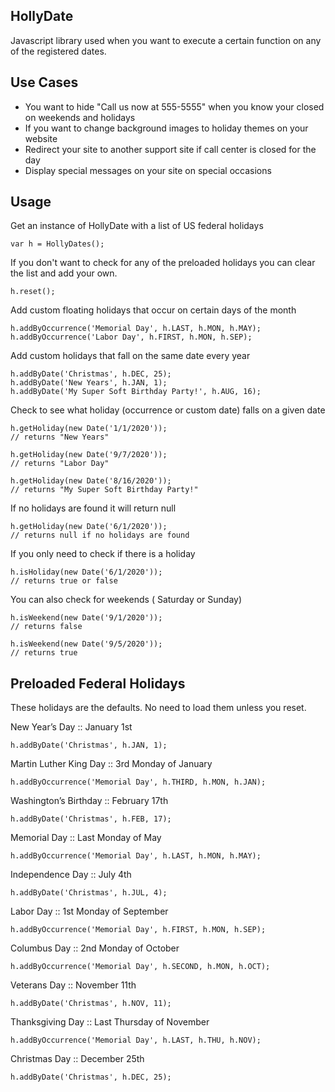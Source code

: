 ## HollyDate

Javascript library used when you want to execute a certain function on any of the registered dates.

## Use Cases

- You want to hide "Call us now at 555-5555" when you know your closed on weekends and holidays
- If you want to change background images to holiday themes on your website
- Redirect your site to another support site if call center is closed for the day
- Display special messages on your site on special occasions

## Usage

Get an instance of HollyDate with a list of US federal holidays

    var h = HollyDates();

If you don't want to check for any of the preloaded holidays you can clear the list and add your own.

    h.reset();

Add custom floating holidays that occur on certain days of the month

    h.addByOccurrence('Memorial Day', h.LAST, h.MON, h.MAY);
    h.addByOccurrence('Labor Day', h.FIRST, h.MON, h.SEP);

Add custom holidays that fall on the same date every year

    h.addByDate('Christmas', h.DEC, 25);
    h.addByDate('New Years', h.JAN, 1);
    h.addByDate('My Super Soft Birthday Party!', h.AUG, 16);

Check to see what holiday (occurrence or custom date) falls on a given date

    h.getHoliday(new Date('1/1/2020'));
    // returns "New Years"

    h.getHoliday(new Date('9/7/2020'));
    // returns "Labor Day"

    h.getHoliday(new Date('8/16/2020'));
    // returns "My Super Soft Birthday Party!"

If no holidays are found it will return null

    h.getHoliday(new Date('6/1/2020'));
    // returns null if no holidays are found

If you only need to check if there is a holiday

    h.isHoliday(new Date('6/1/2020'));
    // returns true or false

You can also check for weekends ( Saturday or Sunday)

    h.isWeekend(new Date('9/1/2020'));
    // returns false

    h.isWeekend(new Date('9/5/2020'));
    // returns true

## Preloaded Federal Holidays

These holidays are the defaults.  No need to load them unless you reset.

New Year’s Day :: January 1st

    h.addByDate('Christmas', h.JAN, 1);

Martin Luther King Day :: 3rd Monday of January

    h.addByOccurrence('Memorial Day', h.THIRD, h.MON, h.JAN);

Washington’s Birthday :: February 17th

    h.addByDate('Christmas', h.FEB, 17);

Memorial Day :: Last Monday of May

    h.addByOccurrence('Memorial Day', h.LAST, h.MON, h.MAY);

Independence Day :: July 4th

    h.addByDate('Christmas', h.JUL, 4);

Labor Day :: 1st Monday of September

    h.addByOccurrence('Memorial Day', h.FIRST, h.MON, h.SEP);

Columbus Day :: 2nd Monday of October

    h.addByOccurrence('Memorial Day', h.SECOND, h.MON, h.OCT);

Veterans Day :: November 11th

    h.addByDate('Christmas', h.NOV, 11);

Thanksgiving Day :: Last Thursday of November

    h.addByOccurrence('Memorial Day', h.LAST, h.THU, h.NOV);

Christmas Day :: December 25th

    h.addByDate('Christmas', h.DEC, 25);
